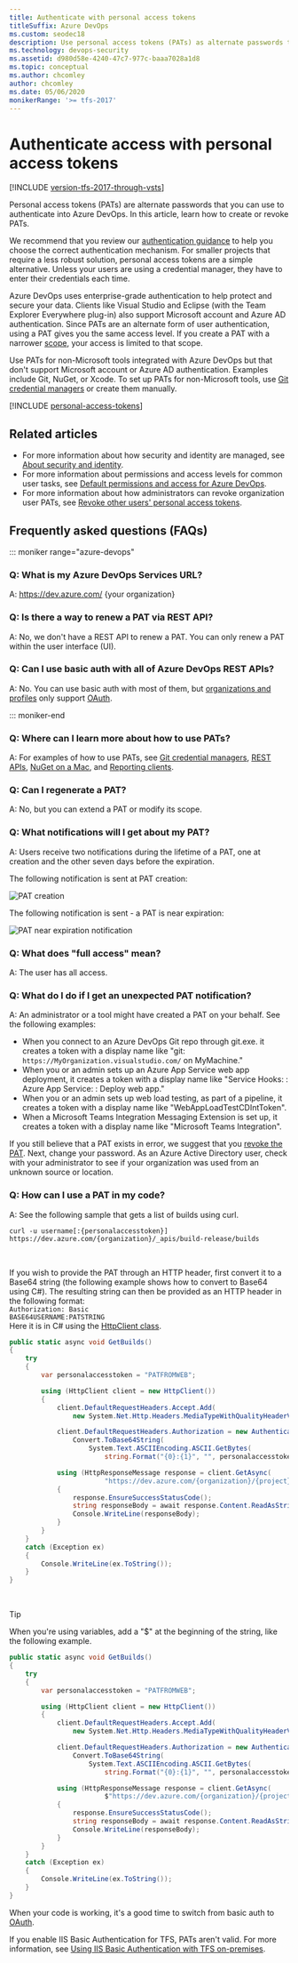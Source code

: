 ```yaml
---
title: Authenticate with personal access tokens
titleSuffix: Azure DevOps
ms.custom: seodec18
description: Use personal access tokens (PATs) as alternate passwords to authenticate access to Azure DevOps.
ms.technology: devops-security
ms.assetid: d980d58e-4240-47c7-977c-baaa7028a1d8
ms.topic: conceptual
ms.author: chcomley
author: chcomley
ms.date: 05/06/2020
monikerRange: '>= tfs-2017'
---
```


# Authenticate access with personal access tokens

[!INCLUDE [version-tfs-2017-through-vsts](../../includes/version-tfs-2017-through-vsts.md)]

Personal access tokens (PATs) are alternate passwords that you can use to authenticate into Azure DevOps. In this article, learn how to create or revoke PATs.

We recommend that you review our [authentication guidance](../../integrate/get-started/authentication/authentication-guidance.md) to help you choose the correct authentication mechanism. For smaller projects that require a less robust solution, personal access tokens are a simple alternative. Unless your users are using a credential manager, they have to enter their credentials each time.

Azure DevOps uses enterprise-grade authentication to help protect and secure your data. Clients like Visual Studio and Eclipse (with the Team Explorer Everywhere plug-in) also support Microsoft account and Azure AD authentication. Since PATs are an alternate form of user authentication, using a PAT gives you the same access level. If you create a PAT with a narrower [scope](../../integrate/get-started/authentication/oauth.md#scopes), your access is limited to that scope.

Use PATs for non-Microsoft tools integrated with Azure DevOps but that don't support Microsoft account or Azure AD authentication. Examples include Git, NuGet, or Xcode. To set up PATs for non-Microsoft tools, use [Git credential managers](../../repos/git/set-up-credential-managers.md) or create them manually.

[!INCLUDE [personal-access-tokens](../../repos/git/includes/personal-access-tokens.md)]

## Related articles

- For more information about how security and identity are managed, see [About security and identity](../security/about-security-identity.md).
- For more information about permissions and access levels for common user tasks, see [Default permissions and access for Azure DevOps](../security/permissions-access.md).
- For more information about how administrators can revoke organization user PATs, see [Revoke other users' personal access tokens](admin-revoke-user-pats.md).

## Frequently asked questions (FAQs)

::: moniker range="azure-devops"

### Q: What is my Azure DevOps Services URL?

A: https://dev.azure.com/ {your organization}

### Q: Is there a way to renew a PAT via REST API?

A: No, we don't have a REST API to renew a PAT. You can only renew a PAT within the user interface (UI).

### Q: Can I use basic auth with all of Azure DevOps REST APIs?

A: No. You can use basic auth with most of them, but [organizations and profiles](https://docs.microsoft.com/rest/api/azure/devops/?view=azure-devops-rest-5.1) only support [OAuth](../../integrate/get-started/authentication/oauth.md).

::: moniker-end

### Q: Where can I learn more about how to use PATs?

A: For examples of how to use PATs, see [Git credential managers](../../repos/git/set-up-credential-managers.md), [REST APIs](../../integrate/get-started/rest/basics.md), [NuGet on a Mac](../../artifacts/nuget/consume.md#mac-os), and [Reporting clients](../../report/powerbi/client-authentication-options.md#enter-credentials-within-a-client).

### Q: Can I regenerate a PAT?

A: No, but you can extend a PAT or modify its scope.

### Q: What notifications will I get about my PAT?

A: Users receive two notifications during the lifetime of a PAT, one at creation and the other seven days before the expiration.

The following notification is sent at PAT creation:

![PAT creation](media/use-personal-access-tokens-to-authenticate/PAT-creation.png)

The following notification is sent - a PAT is near expiration:

![PAT near expiration notification](media/use-personal-access-tokens-to-authenticate/PAT-expiration.png)

### Q: What does "full access" mean?

A: The user has all access.

### Q: What do I do if I get an unexpected PAT notification?

A: An administrator or a tool might have created a PAT on your behalf. See the following examples:

- When you connect to an Azure DevOps Git repo through git.exe. it creates a token with a display name like "git: `https://MyOrganization.visualstudio.com/` on MyMachine."
- When you or an admin sets up an Azure App Service web app deployment, it creates a token with a display name like "Service Hooks: : Azure App Service: : Deploy web app."
- When you or an admin sets up web load testing, as part of a pipeline, it creates a token with a display name like "WebAppLoadTestCDIntToken".
- When a Microsoft Teams Integration Messaging Extension is set up, it creates a token with a display name like "Microsoft Teams Integration".

If you still believe that a PAT exists in error, we suggest that you [revoke the PAT](admin-revoke-user-pats.md#revoke-pats). Next, change your password. As an Azure Active Directory user, check with your administrator to see if your organization was used from an unknown source or location.

### Q: How can I use a PAT in my code?

A: See the following sample that gets a list of builds using curl.
<br/>

```
curl -u username[:{personalaccesstoken}] https://dev.azure.com/{organization}/_apis/build-release/builds
```

<br/>

If you wish to provide the PAT through an HTTP header, first convert it to a Base64 string (the following example shows how to convert to Base64 using C#). The resulting string can then be provided as an HTTP header in the following format:
<br/>
<code>Authorization: Basic BASE64USERNAME:PATSTRING</code>
<br/>
Here it is in C# using the <a href="/previous-versions/visualstudio/hh193681(v=vs.118)" data-raw-source="[HttpClient class](/previous-versions/visualstudio/hh193681(v=vs.118))">HttpClient class</a>.
<br/>

```cs
public static async void GetBuilds()
{
    try
    {
        var personalaccesstoken = "PATFROMWEB";

        using (HttpClient client = new HttpClient())
        {
            client.DefaultRequestHeaders.Accept.Add(
                new System.Net.Http.Headers.MediaTypeWithQualityHeaderValue("application/json"));

            client.DefaultRequestHeaders.Authorization = new AuthenticationHeaderValue("Basic",
                Convert.ToBase64String(
                    System.Text.ASCIIEncoding.ASCII.GetBytes(
                        string.Format("{0}:{1}", "", personalaccesstoken))));

            using (HttpResponseMessage response = client.GetAsync(
                        "https://dev.azure.com/{organization}/{project}/_apis/build/builds?api-version=5.0").Result)
            {
                response.EnsureSuccessStatusCode();
                string responseBody = await response.Content.ReadAsStringAsync();
                Console.WriteLine(responseBody);
            }
        }
    }
    catch (Exception ex)
    {
        Console.WriteLine(ex.ToString());
    }
}
```

<br/>

> [!TIP]
> When you're using variables, add a "\$" at the beginning of the string, like the following example.

```cs
public static async void GetBuilds()
{
    try
    {
        var personalaccesstoken = "PATFROMWEB";

        using (HttpClient client = new HttpClient())
        {
            client.DefaultRequestHeaders.Accept.Add(
                new System.Net.Http.Headers.MediaTypeWithQualityHeaderValue("application/json"));

            client.DefaultRequestHeaders.Authorization = new AuthenticationHeaderValue("Basic",
                Convert.ToBase64String(
                    System.Text.ASCIIEncoding.ASCII.GetBytes(
                        string.Format("{0}:{1}", "", personalaccesstoken))));

            using (HttpResponseMessage response = client.GetAsync(
                        $"https://dev.azure.com/{organization}/{project}/_apis/build/builds?api-version=5.0").Result)
            {
                response.EnsureSuccessStatusCode();
                string responseBody = await response.Content.ReadAsStringAsync();
                Console.WriteLine(responseBody);
            }
        }
    }
    catch (Exception ex)
    {
        Console.WriteLine(ex.ToString());
    }
}
```

When your code is working, it's a good time to switch from basic auth to <a href="../../integrate/get-started/authentication/oauth.md" data-raw-source="[OAuth](../../integrate/get-started/authentication/oauth.md)">OAuth</a>.

If you enable IIS Basic Authentication for TFS, PATs aren't valid. For more information, see [Using IIS Basic Authentication with TFS on-premises](../../integrate/get-started/authentication/iis-basic-auth.md).

